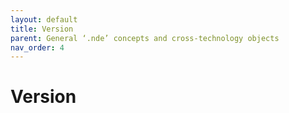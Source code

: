 ```yaml
---
layout: default
title: Version
parent: General ‘.nde’ concepts and cross-technology objects 
nav_order: 4
---
```


# Version